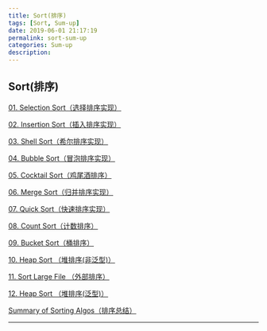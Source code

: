 ```yaml
---
title: Sort(排序)
tags: [Sort, Sum-up]
date: 2019-06-01 21:17:19
permalink: sort-sum-up
categories: Sum-up
description:
---
```

<p class="description"></p>


<!-- more -->

## Sort(排序)
[01. Selection Sort（选择排序实现）](https://blogs.rhsphere.com/leetcode/2019/04/01/selection-sort.html)

[02. Insertion Sort（插入排序实现）](https://blogs.rhsphere.com/leetcode/2019/04/01/insertion-sort.html)

[03. Shell Sort（希尔排序实现）](https://blogs.rhsphere.com/leetcode/2019/04/01/shell-sort.html)

[04. Bubble Sort（冒泡排序实现）](https://blogs.rhsphere.com/leetcode/2019/04/01/bubble-sort.html)

[05.  Cocktail Sort（鸡尾酒排序）](https://blogs.rhsphere.com/leetcode/2019/04/01/cock-tail-sort.html)

[06. Merge Sort（归并排序实现）](https://blogs.rhsphere.com/leetcode/2019/04/01/merge-sort.html)

[07. Quick Sort（快速排序实现）](https://blogs.rhsphere.com/leetcode/2019/04/01/quick-sort.html)

[08. Count Sort（计数排序）](https://blogs.rhsphere.com/leetcode/2019/04/01/count-sort.html)

[09. Bucket Sort（桶排序）](https://blogs.rhsphere.com/leetcode/2019/04/01/bucket-sort.html)

[10. Heap Sort （堆排序(非泛型)）](https://blogs.rhsphere.com/leetcode/2019/04/01/heapsort-easy.html)

[11. Sort Large File （外部排序）](https://blogs.rhsphere.com/leetcode/2019/04/01/external-sort.html)

[12. Heap Sort （堆排序(泛型)）](https://blogs.rhsphere.com/leetcode/2019/03/14/heap-sort.html)

[Summary of Sorting Algos（排序总结）](https://blogs.rhsphere.com/leetcode/2019/04/10/sort-summary.html)



<hr />